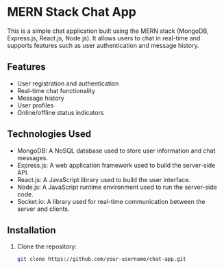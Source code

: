 # MERN Stack Chat App

This is a simple chat application built using the MERN stack (MongoDB, Express.js, React.js, Node.js). It allows users to chat in real-time and supports features such as user authentication and message history.

## Features

- User registration and authentication
- Real-time chat functionality
- Message history
- User profiles
- Online/offline status indicators

## Technologies Used

- MongoDB: A NoSQL database used to store user information and chat messages.
- Express.js: A web application framework used to build the server-side API.
- React.js: A JavaScript library used to build the user interface.
- Node.js: A JavaScript runtime environment used to run the server-side code.
- Socket.io: A library used for real-time communication between the server and clients.

## Installation

1. Clone the repository:

   ```bash
   git clone https://github.com/your-username/chat-app.git
